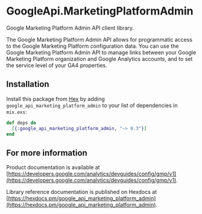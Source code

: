 # GoogleApi.MarketingPlatformAdmin

Google Marketing Platform Admin API client library.

The Google Marketing Platform Admin API allows for programmatic access to the Google Marketing Platform configuration data. You can use the Google Marketing Platform Admin API to manage links between your Google Marketing Platform organization and Google Analytics accounts, and to set the service level of your GA4 properties.

## Installation

Install this package from [Hex](https://hex.pm) by adding
`google_api_marketing_platform_admin` to your list of dependencies in `mix.exs`:

```elixir
def deps do
  [{:google_api_marketing_platform_admin, "~> 0.3"}]
end
```

## For more information

Product documentation is available at [https://developers.google.com/analytics/devguides/config/gmp/v1](https://developers.google.com/analytics/devguides/config/gmp/v1).

Library reference documentation is published on Hexdocs at
[https://hexdocs.pm/google_api_marketing_platform_admin](https://hexdocs.pm/google_api_marketing_platform_admin).
